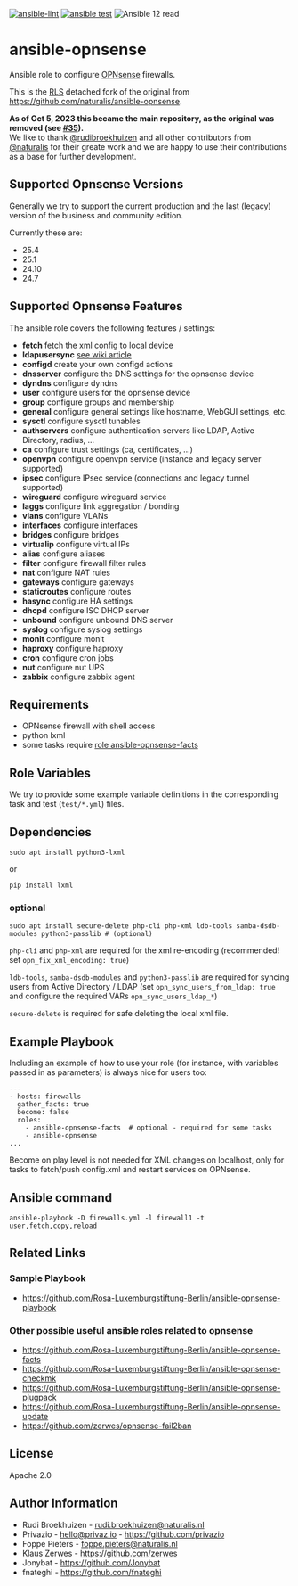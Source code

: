 [![ansible-lint](https://github.com/Rosa-Luxemburgstiftung-Berlin/ansible-opnsense/actions/workflows/lint.yml/badge.svg)](https://github.com/Rosa-Luxemburgstiftung-Berlin/ansible-opnsense/actions/workflows/lint.yml)
[![ansible test](https://github.com/Rosa-Luxemburgstiftung-Berlin/ansible-opnsense/actions/workflows/test.yml/badge.svg)](https://github.com/Rosa-Luxemburgstiftung-Berlin/ansible-opnsense/actions/workflows/test.yml)
![Ansible 12 read](https://img.shields.io/badge/ansible_12-ready-green?logo=ansible&labelColor=black)

# ansible-opnsense

Ansible role to configure [OPNsense](https://opnsense.org/) firewalls.

This is the [RLS](https://github.com/Rosa-Luxemburgstiftung-Berlin) detached fork of the original from https://github.com/naturalis/ansible-opnsense.

**As of Oct 5, 2023 this became the main repository, as the original was removed (see [#35](https://github.com/Rosa-Luxemburgstiftung-Berlin/ansible-opnsense/issues/35)).**  
We like to thank [@rudibroekhuizen](https://github.com/rudibroekhuizen) and all other contributors from [@naturalis](https://github.com/naturalis) for their greate work and we are happy to use their contributions as a base for further development.

## Supported Opnsense Versions

Generally we try to support the current production and the last (legacy) version of the business and community edition.

Currently these are:

 * 25.4
 * 25.1
 * 24.10
 * 24.7

## Supported Opnsense Features

The ansible role covers the following features / settings:

 * **fetch** fetch the xml config to local device
 * **ldapusersync** [see wiki article](https://github.com/Rosa-Luxemburgstiftung-Berlin/ansible-opnsense/wiki/ldapsync) 
 * **configd** create your own configd actions
 * **dnsserver** configure the DNS settings for the opnsense device
 * **dyndns** configure dyndns
 * **user** configure users for the opnsense device
 * **group** configure groups and membership
 * **general** configure general settings like hostname, WebGUI settings, etc.
 * **sysctl** configure sysctl tunables
 * **authservers** configure authentication servers like LDAP, Active Directory, radius, ...
 * **ca** configure trust settings (ca, certificates, ...)
 * **openvpn** configure openvpn service (instance and legacy server supported)
 * **ipsec** configure IPsec service (connections and legacy tunnel supported)
 * **wireguard** configure wireguard service
 * **laggs** configure link aggregation / bonding
 * **vlans** configure VLANs
 * **interfaces** configure interfaces
 * **bridges** configure bridges
 * **virtualip** configure virtual IPs
 * **alias** configure aliases
 * **filter** configure firewall filter rules
 * **nat** configure NAT rules
 * **gateways** configure gateways
 * **staticroutes** configure routes
 * **hasync** configure HA settings
 * **dhcpd** configure ISC DHCP server
 * **unbound** configure unbound DNS server
 * **syslog** configure syslog settings
 * **monit** configure monit
 * **haproxy** configure haproxy
 * **cron** configure cron jobs
 * **nut** configure nut UPS
 * **zabbix** configure zabbix agent

## Requirements

* OPNsense firewall with shell access
* python lxml
* some tasks require [role ansible-opnsense-facts](https://github.com/Rosa-Luxemburgstiftung-Berlin/ansible-opnsense-facts)

## Role Variables

We try to provide some example variable definitions in the corresponding task and test (`test/*.yml`) files.


## Dependencies

    sudo apt install python3-lxml

or

    pip install lxml


### optional

    sudo apt install secure-delete php-cli php-xml ldb-tools samba-dsdb-modules python3-passlib # (optional)

`php-cli` and `php-xml` are required for the xml re-encoding (recommended! set `opn_fix_xml_encoding: true`)

`ldb-tools`, `samba-dsdb-modules` and `python3-passlib` are required for syncing users from Active Directory / LDAP
(set `opn_sync_users_from_ldap: true` and configure the required VARs `opn_sync_users_ldap_*`)

`secure-delete` is required for safe deleting the local xml file.

## Example Playbook

Including an example of how to use your role (for instance, with variables passed in as parameters) is always nice for users too:

    ---
    - hosts: firewalls
      gather_facts: true
      become: false
      roles:
        - ansible-opnsense-facts  # optional - required for some tasks
        - ansible-opnsense
    ...

Become on play level is not needed for XML changes on localhost, only for tasks to fetch/push config.xml and restart services on OPNsense.

## Ansible command

    ansible-playbook -D firewalls.yml -l firewall1 -t user,fetch,copy,reload


## Related Links

### Sample Playbook

  * https://github.com/Rosa-Luxemburgstiftung-Berlin/ansible-opnsense-playbook

### Other possible useful ansible roles related to opnsense

  * https://github.com/Rosa-Luxemburgstiftung-Berlin/ansible-opnsense-facts
  * https://github.com/Rosa-Luxemburgstiftung-Berlin/ansible-opnsense-checkmk
  * https://github.com/Rosa-Luxemburgstiftung-Berlin/ansible-opnsense-plugpack
  * https://github.com/Rosa-Luxemburgstiftung-Berlin/ansible-opnsense-update
  * https://github.com/zerwes/opnsense-fail2ban


## License

Apache 2.0

## Author Information

  * Rudi Broekhuizen - rudi.broekhuizen@naturalis.nl
  * Privazio - hello@privaz.io - https://github.com/privazio
  * Foppe Pieters - foppe.pieters@naturalis.nl
  * Klaus Zerwes - https://github.com/zerwes
  * Jonybat - https://github.com/Jonybat
  * fnateghi - https://github.com/fnateghi

